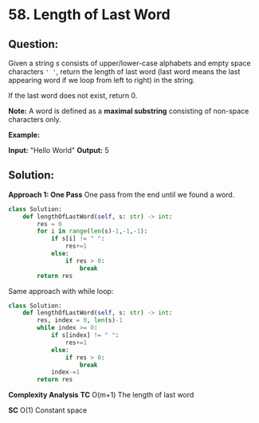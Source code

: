 
  

# 58. Length of Last Word

## Question:

Given a string  _s_  consists of upper/lower-case alphabets and empty space characters  `' '`, return the length of last word (last word means the last appearing word if we loop from left to right) in the string.

If the last word does not exist, return 0.

**Note:**  A word is defined as a  **maximal substring**  consisting of non-space characters only.

**Example:**

**Input:** "Hello World"
**Output:** 5
## Solution:


**Approach 1: One Pass**
One pass from the end until we found a word.
```python
class Solution:
    def lengthOfLastWord(self, s: str) -> int:
        res = 0
        for i in range(len(s)-1,-1,-1):
            if s[i] != " ":
                res+=1
            else:
                if res > 0:
                    break
        return res
```
Same approach with while loop:
```python
class Solution:
    def lengthOfLastWord(self, s: str) -> int:
        res, index = 0, len(s)-1
        while index >= 0:
            if s[index] != " ":
                res+=1
            else:
                if res > 0:
                    break
            index-=1
        return res
```
**Complexity Analysis**
**TC** 
O(m+1​) The length of last word

**SC** 
O(1) Constant space
